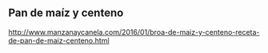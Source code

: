 ## Pan de maíz y centeno

http://www.manzanaycanela.com/2016/01/broa-de-maiz-y-centeno-receta-de-pan-de-maiz-centeno.html
